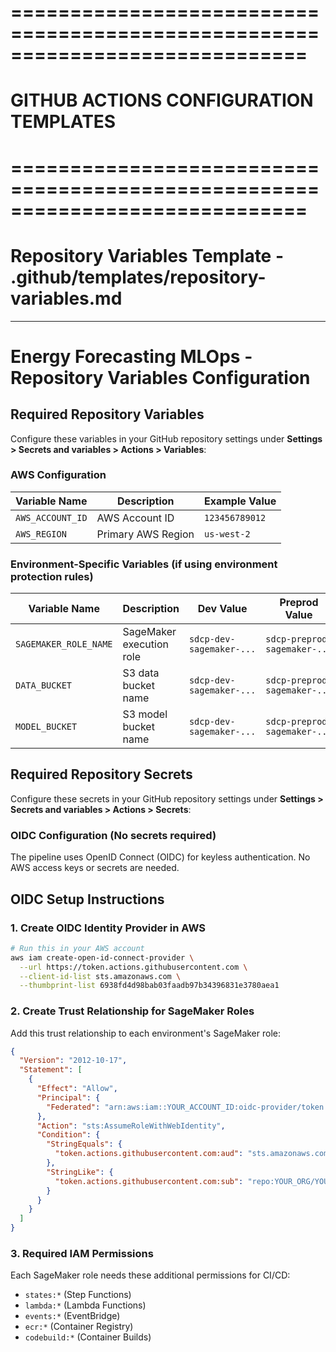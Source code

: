 # =============================================================================
# GITHUB ACTIONS CONFIGURATION TEMPLATES
# =============================================================================

# Repository Variables Template - .github/templates/repository-variables.md
---
# Energy Forecasting MLOps - Repository Variables Configuration

## Required Repository Variables

Configure these variables in your GitHub repository settings under **Settings > Secrets and variables > Actions > Variables**:

### AWS Configuration
| Variable Name | Description | Example Value |
|---------------|-------------|---------------|
| `AWS_ACCOUNT_ID` | AWS Account ID | `123456789012` |
| `AWS_REGION` | Primary AWS Region | `us-west-2` |

### Environment-Specific Variables (if using environment protection rules)
| Variable Name | Description | Dev Value | Preprod Value | Prod Value |
|---------------|-------------|-----------|---------------|------------|
| `SAGEMAKER_ROLE_NAME` | SageMaker execution role | `sdcp-dev-sagemaker-...` | `sdcp-preprod-sagemaker-...` | `sdcp-prod-sagemaker-...` |
| `DATA_BUCKET` | S3 data bucket name | `sdcp-dev-sagemaker-...` | `sdcp-preprod-sagemaker-...` | `sdcp-prod-sagemaker-...` |
| `MODEL_BUCKET` | S3 model bucket name | `sdcp-dev-sagemaker-...` | `sdcp-preprod-sagemaker-...` | `sdcp-prod-sagemaker-...` |

## Required Repository Secrets

Configure these secrets in your GitHub repository settings under **Settings > Secrets and variables > Actions > Secrets**:

### OIDC Configuration (No secrets required)
The pipeline uses OpenID Connect (OIDC) for keyless authentication. No AWS access keys or secrets are needed.

## OIDC Setup Instructions

### 1. Create OIDC Identity Provider in AWS
```bash
# Run this in your AWS account
aws iam create-open-id-connect-provider \
  --url https://token.actions.githubusercontent.com \
  --client-id-list sts.amazonaws.com \
  --thumbprint-list 6938fd4d98bab03faadb97b34396831e3780aea1
```

### 2. Create Trust Relationship for SageMaker Roles
Add this trust relationship to each environment's SageMaker role:

```json
{
  "Version": "2012-10-17",
  "Statement": [
    {
      "Effect": "Allow",
      "Principal": {
        "Federated": "arn:aws:iam::YOUR_ACCOUNT_ID:oidc-provider/token.actions.githubusercontent.com"
      },
      "Action": "sts:AssumeRoleWithWebIdentity",
      "Condition": {
        "StringEquals": {
          "token.actions.githubusercontent.com:aud": "sts.amazonaws.com"
        },
        "StringLike": {
          "token.actions.githubusercontent.com:sub": "repo:YOUR_ORG/YOUR_REPO:*"
        }
      }
    }
  ]
}
```

### 3. Required IAM Permissions
Each SageMaker role needs these additional permissions for CI/CD:
- `states:*` (Step Functions)
- `lambda:*` (Lambda Functions)
- `events:*` (EventBridge)
- `ecr:*` (Container Registry)
- `codebuild:*` (Container Builds)
